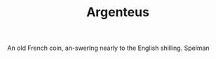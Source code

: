---
title: Argenteus
letter: A
permalink: "/definitions/argenteus.html"
body: An old French coin, an-swerlng nearly to the English shilling. Spelman
published_at: '2018-07-07'
source: Black's Law Dictionary
layout: post
---